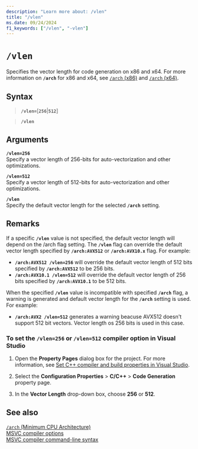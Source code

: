 ```yaml
---
description: "Learn more about: /vlen"
title: "/vlen"
ms.date: 09/24/2024
f1_keywords: ["/vlen", "-vlen"]
---
```

# `/vlen`

Specifies the vector length for code generation on x86 and x64. For more information on **`/arch`** for x86 and x64, see [`/arch` (x86)](arch-x86.md) and [`/arch` (x64)](arch-x64.md).

## Syntax

> **`/vlen=`**\[**`256`**|**`512`**]

> **`/vlen`**

## Arguments

**`/vlen=256`**\
Specify a vector length of 256-bits for auto-vectorization and other optimizations.

**`/vlen=512`**\
Specify a vector length of 512-bits for auto-vectorization and other optimizations.

**`/vlen`**\
Specify the default vector length for the selected **`/arch`** setting.

## Remarks

If a specific **`/vlen`** value is not specified, the default vector length will depend on the /arch flag setting. The **`/vlen`** flag can override the default vector length specified by **`/arch:AVX512`** or **`/arch:AVX10.x`** flag. For example:

- **`/arch:AVX512 /vlen=256`** will override the default vector length of 512 bits specified by **`/arch:AVX512`** to be 256 bits.
- **`/arch:AVX10.1 /vlen=512`** will override the default vector length of 256 bits specified by **`/arch:AVX10.1`** to be 512 bits.

When the specified **`/vlen`** value is incompatible with specified **`/arch`** flag, a warning is generated and default vector length for the **`/arch`** setting is used. For example:

- **`/arch:AVX2 /vlen=512`** generates a warning beacuse AVX512 doesn't support 512 bit vectors. Vector length os 256 bits is used in this case.

### To set the `/vlen=256` or `/vlen=512` compiler option in Visual Studio

1. Open the **Property Pages** dialog box for the project. For more information, see [Set C++ compiler and build properties in Visual Studio](../working-with-project-properties.md).

1. Select the **Configuration Properties** > **C/C++** > **Code Generation** property page.

1. In the **Vector Length** drop-down box, choose **256** or **512**.

## See also

[`/arch` (Minimum CPU Architecture)](arch-minimum-cpu-architecture.md)\
[MSVC compiler options](compiler-options.md)\
[MSVC compiler command-line syntax](compiler-command-line-syntax.md)